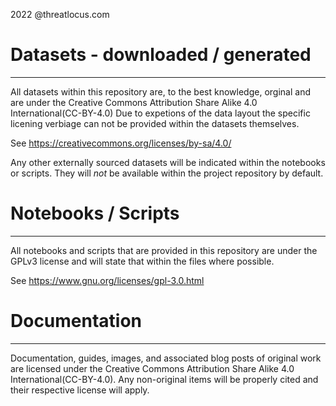 2022 @threatlocus.com

# Datasets - downloaded / generated
---

All datasets within this repository are, to the best knowledge, orginal and are
under the Creative Commons Attribution Share Alike 4.0 International(CC-BY-4.0)
Due to expetions of the data layout the specific licening verbiage can not be
provided within the datasets themselves.

See https://creativecommons.org/licenses/by-sa/4.0/

Any other externally sourced datasets will be indicated within the notebooks or
scripts. They will *not* be available within the project repository by default.

# Notebooks / Scripts
---

All notebooks and scripts that are provided in this repository are under the
GPLv3 license and will state that within the files where possible.

See https://www.gnu.org/licenses/gpl-3.0.html

# Documentation
---

Documentation, guides, images, and associated blog posts of original work are
licensed under the Creative Commons Attribution Share Alike 4.0
International(CC-BY-4.0). Any non-original items will be properly cited and
their respective license will apply.
